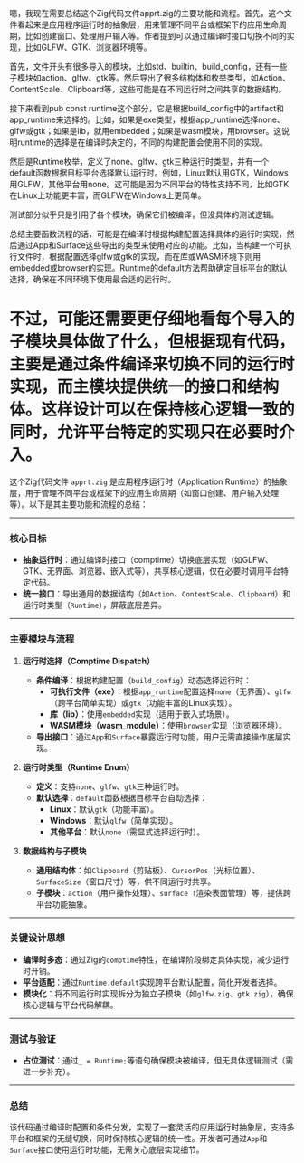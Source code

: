 嗯，我现在需要总结这个Zig代码文件apprt.zig的主要功能和流程。首先，这个文件看起来是应用程序运行时的抽象层，用来管理不同平台或框架下的应用生命周期，比如创建窗口、处理用户输入等。作者提到可以通过编译时接口切换不同的实现，比如GLFW、GTK、浏览器环境等。

首先，文件开头有很多导入的模块，比如std、builtin、build_config，还有一些子模块如action、glfw、gtk等。然后导出了很多结构体和枚举类型，如Action、ContentScale、Clipboard等，这些可能是在不同运行时之间共享的数据结构。

接下来看到pub const runtime这个部分，它是根据build_config中的artifact和app_runtime来选择的。比如，如果是exe类型，根据app_runtime选择none、glfw或gtk；如果是lib，就用embedded；如果是wasm模块，用browser。这说明runtime的选择是在编译时决定的，不同的构建配置会使用不同的实现。

然后是Runtime枚举，定义了none、glfw、gtk三种运行时类型，并有一个default函数根据目标平台选择默认运行时。例如，Linux默认用GTK，Windows用GLFW，其他平台用none。这可能是因为不同平台的特性支持不同，比如GTK在Linux上功能更丰富，而GLFW在Windows上更简单。

测试部分似乎只是引用了各个模块，确保它们被编译，但没具体的测试逻辑。

总结主要函数流程的话，可能是在编译时根据构建配置选择具体的运行时实现，然后通过App和Surface这些导出的类型来使用对应的功能。比如，当构建一个可执行文件时，根据配置选择glfw或gtk的实现，而在库或WASM环境下则用embedded或browser的实现。Runtime的default方法帮助确定目标平台的默认选择，确保在不同环境下使用最合适的运行时。

不过，可能还需要更仔细地看每个导入的子模块具体做了什么，但根据现有代码，主要是通过条件编译来切换不同的运行时实现，而主模块提供统一的接口和结构体。这样设计可以在保持核心逻辑一致的同时，允许平台特定的实现只在必要时介入。
================================================
这个Zig代码文件 `apprt.zig` 是应用程序运行时（Application Runtime）的抽象层，用于管理不同平台或框架下的应用生命周期（如窗口创建、用户输入处理等）。以下是其主要功能和流程的总结：

---

### **核心目标**
- **抽象运行时**：通过编译时接口（comptime）切换底层实现（如GLFW、GTK、无界面、浏览器、嵌入式等），共享核心逻辑，仅在必要时调用平台特定代码。
- **统一接口**：导出通用的数据结构（如`Action`、`ContentScale`、`Clipboard`）和运行时类型（`Runtime`），屏蔽底层差异。

---

### **主要模块与流程**

1. **运行时选择（Comptime Dispatch）**
   - **条件编译**：根据构建配置（`build_config`）动态选择运行时：
     - **可执行文件（exe）**：根据`app_runtime`配置选择`none`（无界面）、`glfw`（跨平台简单实现）或`gtk`（功能丰富的Linux实现）。
     - **库（lib）**：使用`embedded`实现（适用于嵌入式场景）。
     - **WASM模块（wasm_module）**：使用`browser`实现（浏览器环境）。
   - **导出接口**：通过`App`和`Surface`暴露运行时功能，用户无需直接操作底层实现。

2. **运行时类型（Runtime Enum）**
   - **定义**：支持`none`、`glfw`、`gtk`三种运行时。
   - **默认选择**：`default`函数根据目标平台自动选择：
     - **Linux**：默认`gtk`（功能丰富）。
     - **Windows**：默认`glfw`（简单实现）。
     - **其他平台**：默认`none`（需显式选择运行时）。

3. **数据结构与子模块**
   - **通用结构体**：如`Clipboard`（剪贴板）、`CursorPos`（光标位置）、`SurfaceSize`（窗口尺寸）等，供不同运行时共享。
   - **子模块**：`action`（用户操作处理）、`surface`（渲染表面管理）等，提供跨平台功能抽象。

---

### **关键设计思想**
- **编译时多态**：通过Zig的`comptime`特性，在编译阶段绑定具体实现，减少运行时开销。
- **平台适配**：通过`Runtime.default`实现跨平台默认配置，简化开发者选择。
- **模块化**：将不同运行时实现拆分为独立子模块（如`glfw.zig`、`gtk.zig`），确保核心逻辑与平台代码解耦。

---

### **测试与验证**
- **占位测试**：通过`_ = Runtime;`等语句确保模块被编译，但无具体逻辑测试（需进一步补充）。

---

### **总结**
该代码通过编译时配置和条件分发，实现了一套灵活的应用运行时抽象层，支持多平台和框架的无缝切换，同时保持核心逻辑的统一性。开发者可通过`App`和`Surface`接口使用运行时功能，无需关心底层实现细节。